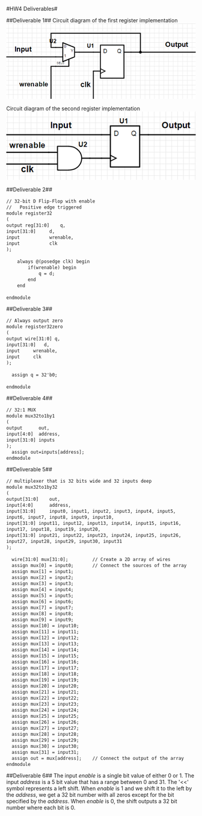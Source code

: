 #HW4 Deliverables#

##Deliverable 1##
Circuit diagram of the first register implementation
![Circuit diagram of the first register implementation](https://github.com/SelinaWang/CompArchFA15/blob/master/HW/HW4/D-Flip-Flop-1.PNG)

Circuit diagram of the second register implementation
![Circuit diagram of the second register implementation](https://github.com/SelinaWang/CompArchFA15/blob/master/HW/HW4/D-Flip-Flop-2.PNG)

##Deliverable 2##
```
// 32-bit D Flip-Flop with enable
//   Positive edge triggered
module register32
(
output reg[31:0]	q,
input[31:0]		d,
input			wrenable,
input			clk
);

    always @(posedge clk) begin
        if(wrenable) begin
            q = d;
        end
    end

endmodule
```

##Deliverable 3##
```
// Always output zero
module register32zero
(
output wire[31:0] q,
input[31:0]   d,
input     wrenable,
input     clk
);

  assign q = 32'b0;

endmodule
```

##Deliverable 4##
```
// 32:1 MUX
module mux32to1by1
(
output      out,
input[4:0]  address,
input[31:0] inputs
);
  assign out=inputs[address];
endmodule
```

##Deliverable 5##
```
// multiplexer that is 32 bits wide and 32 inputs deep
module mux32to1by32
(
output[31:0]    out,
input[4:0]      address,
input[31:0]     input0, input1, input2, input3, input4, input5, input6, input7, input8, input9, input10, 
input[31:0]	input11, input12, input13, input14, input15, input16, input17, input18, input19, input20, 
input[31:0]	input21, input22, input23, input24, input25, input26, input27, input28, input29, input30, input31
);

  wire[31:0] mux[31:0];         // Create a 2D array of wires
  assign mux[0] = input0;       // Connect the sources of the array
  assign mux[1] = input1;
  assign mux[2] = input2;
  assign mux[3] = input3;
  assign mux[4] = input4;
  assign mux[5] = input5;
  assign mux[6] = input6;
  assign mux[7] = input7;
  assign mux[8] = input8;
  assign mux[9] = input9;
  assign mux[10] = input10;
  assign mux[11] = input11;
  assign mux[12] = input12;
  assign mux[13] = input13;
  assign mux[14] = input14;
  assign mux[15] = input15;
  assign mux[16] = input16;
  assign mux[17] = input17;
  assign mux[18] = input18;
  assign mux[19] = input19;
  assign mux[20] = input20;
  assign mux[21] = input21;
  assign mux[22] = input22;
  assign mux[23] = input23;
  assign mux[24] = input24;
  assign mux[25] = input25;
  assign mux[26] = input26;
  assign mux[27] = input27;
  assign mux[28] = input28;
  assign mux[29] = input29;
  assign mux[30] = input30;
  assign mux[31] = input31;
  assign out = mux[address];    // Connect the output of the array
endmodule
```

##Deliverable 6##
The input *enable* is a single bit value of either 0 or 1. The input *address* is a 5 bit value that has a range between 0 and 31. The '<<' symbol represents a left shift. When *enable* is 1 and we shift it to the left by the *address*, we get a 32 bit number with all zeros except for the bit specified by the *address*. When *enable* is 0, the shift outputs a 32 bit number where each bit is 0.